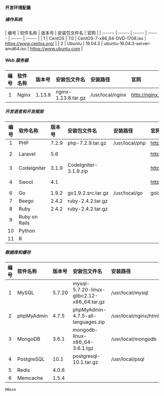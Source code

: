 
#### 开发环境配置

##### 操作系统
| 编号 | 软件名称 | 版本号 | 安装包文件名 | 官网 |
| :-----: | :----- | :----- | :----- | :----- | :----- |
| 1 | CentOS | 7.0 | CentOS-7-x86_64-DVD-1708.iso | https://www.centos.org/ |
| 2 | Ubuntu | 16.04.3 | ubuntu-16.04.3-server-amd64.iso | https://www.ubuntu.com |

##### Web 服务器
| 编号 | 软件名称 | 版本号 | 安装包文件名 | 安装路径 | 官网 | 官方文档 | GitHub |
| :-----: | :----- | :----- | :----- | :----- | :----- | :----- | :----- |
| 1 | Nginx | 1.13.8 | nginx-1.13.8.tar.gz | /usr/local/nginx | http://nginx.org | http://nginx.org/en/docs/ | https://github.com/nginx/nginx |

##### 开发语言和开发框架
| 编号 | 软件名称 | 版本号 | 安装包文件名 | 安装路径 | 官网 | 官方文档 | GitHub |
| :-----: | :----- | :----- | :----- | :----- | :----- | :----- | :----- |
| 1 | PHP | 7.2.9 | php-7.2.9.tar.gz | /usr/local/php | http://php.net/ | http://php.net/manual/zh/ | https://github.com/php/php-src |
| 2 | Laravel | 5.6 |  |  | https://www.golaravel.com/ | http://laravelacademy.org/laravel-docs-5_6 | https://github.com/laravel/laravel |
| 3 | CodeIgniter | 3.1.9 | CodeIgniter-3.1.9.zip |  | https://codeigniter.org.cn | https://codeigniter.org.cn/user_guide/ | https://github.com/bcit-ci/CodeIgniter |
| 4 | Swool | 4.1 |  |  | https://www.swoole.com | https://wiki.swoole.com | https://github.com/swoole/swoole-src |
| 6 | Go | 1.9.2 | go1.9.2.src.tar.gz | /usr/local/go | golang.org | https://golang.org/dl/ |  |
| 7 | Beego | 2.4.2 | ruby-2.4.2.tar.gz |  |  |  |  |
| 8 | Ruby | 2.4.2 | ruby-2.4.2.tar.gz |  |  |  |  |
| 9 | Ruby on Rails |  |  |  |  |  |  |
| 10 | Python |  |  |  |  |  |  |
| 11 | R |  |  |  |  |  |  |

##### 数据库和缓存
| 编号 | 软件名称 | 版本号 | 安装包文件名 | 安装路径 | 官网 | 官方文档 | GitHub |
| :-----: | :----- | :----- | :----- | :----- | :----- | :----- | :----- |
| 1 | MySQL | 5.7.20 | mysql-5.7.20-linux-glibc2.12-x86_64.tar.gz | /usr/local/mysql | https://www.mysql.com/ | https://dev.mysql.com/doc/ |  |
| 2 | phpMyAdmin | 4.7.5 | phpMyAdmin-4.7.5-all-languages.zip | /usr/local/nginx/html | https://www.phpmyadmin.net/ | https://www.phpmyadmin.net/docs/ | https://github.com/phpmyadmin/phpmyadmin  |
| 3 | MongoDB | 3.6.1 | mongodb-linux-x86_64-3.6.1.tgz | /usr/local/mongodb | https://www.mongodb.com | https://docs.mongodb.com | https://github.com/mongodb |
| 4 | PostgreSQL | 10.1 | postgresql-10.1.tar.gz | /usr/local/psql | https://www.postgresql.org/ | https://www.postgresql.org/docs/ |  |
| 5 | Redis | 4.0.6 |  |  | https://redis.io/ | https://redis.io/documentation |
| 6 | Memcache | 1.5.4 |  |  | http://memcached.org/ | https://github.com/memcached/memcached/wiki |  https://github.com/memcached/memcached/ |

```
HBase
```
